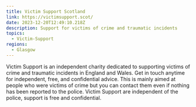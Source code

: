 ```yaml
---
title: Victim Support Scotland
link: https://victimsupport.scot/
date: 2023-12-20T12:49:10.218Z
description: Support for victims of crime and traumatic incidents
topics:
  - Victim-Support
regions:
  - Glasgow
---
```

Victim Support is an independent charity dedicated to supporting victims of crime and traumatic incidents in England and Wales. Get in touch anytime for independent, free, and confidential advice. This is mainly aimed at people who were victims of crime but you can contact them even if nothing has been reported to the police. Victim Support are independent of the police, support is free and confidential.